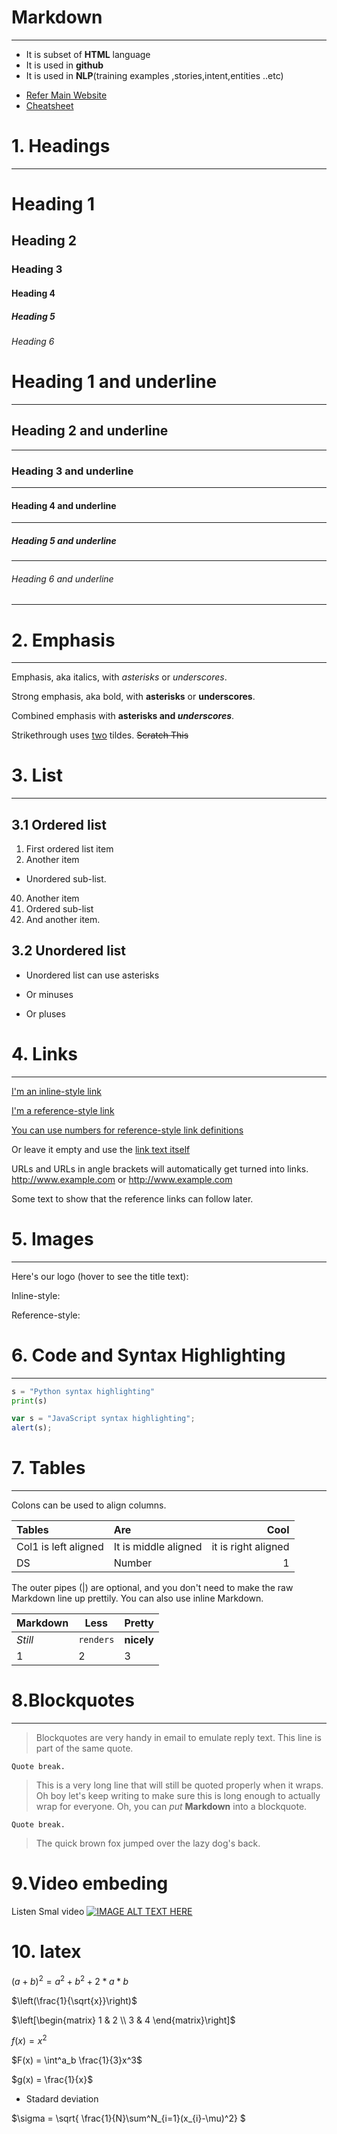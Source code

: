 
# Markdown
-------------------------
- It is subset of **HTML** language
- It is used in **github**
- It is used in **NLP**(training examples ,stories,intent,entities ..etc)

* [Refer Main Website](https://daringfireball.net/projects/markdown/)
* [Cheatsheet](https://github.com/adam-p/markdown-here/wiki/Markdown-Here-Cheatsheet)

# 1. Headings
-------------------------------------------------------

# Heading 1
## Heading 2
### Heading 3
#### Heading 4
##### Heading 5
###### Heading 6
# Heading 1 and underline
-------------------------------------
## Heading 2 and underline
-------------------------------------
### Heading 3 and underline
-------------------------------------
#### Heading 4 and underline
-------------------------------------
##### Heading 5 and underline
-------------------------------------
###### Heading 6 and underline
-------------------------------------

# 2. Emphasis
---
Emphasis, aka italics, with *asterisks* or _underscores_.

Strong emphasis, aka bold, with **asterisks** or __underscores__.

Combined emphasis with **asterisks and _underscores_**.

Strikethrough uses <u>two</u> tildes. ~~Scratch This~~

# 3. List
-----------------------
## 3.1 Ordered list
1. First ordered list item
2. Another item
  * Unordered sub-list. 
40. Another item
  1. Ordered sub-list
4. And another item.  

## 3.2 Unordered list

* Unordered list can use asterisks
- Or minuses
+ Or pluses

# 4. Links
---------------------
[I'm an inline-style link](https://www.google.com)

[I'm a reference-style link][Arbitrary case-insensitive reference text]

[You can use numbers for reference-style link definitions][1]

Or leave it empty and use the [link text itself]

URLs and URLs in angle brackets will automatically get turned into links. 
http://www.example.com or <http://www.example.com> 

Some text to show that the reference links can follow later.

[arbitrary case-insensitive reference text]: https://www.mozilla.org
[1]: http://slashdot.org
[link text itself]: http://www.reddit.com

# 5. Images
-------------------

Here's our logo (hover to see the title text):

Inline-style: 

Reference-style: 


# 6. Code and Syntax Highlighting
------------------------------------------------
```python
s = "Python syntax highlighting"
print(s)
```

```javascript
var s = "JavaScript syntax highlighting";
alert(s);
```


# 7. Tables
------------------
Colons can be used to align columns.

| Tables        | Are           | Cool  |
|:-------------|:-------------|-----:|
|Col1 is left aligned|It is middle aligned|it is right aligned|
| DS |Number|1|

The outer pipes (|) are optional, and you don't need to make the raw Markdown line up prettily. You can also use inline Markdown.

Markdown | Less | Pretty
--- | --- | ---
*Still* | `renders` | **nicely**
1 | 2 | 3

# 8.Blockquotes
-----------------------
> Blockquotes are very handy in email to emulate reply text.
> This line is part of the same quote.

    Quote break.

> This is a very long line that will still be quoted properly when it wraps. Oh boy let's keep writing to make sure this is long enough to actually wrap for everyone. Oh, you can *put* **Markdown** into a blockquote. 

    Quote break.

>The quick brown fox jumped over the lazy
dog's back.

# 9.Video embeding

Listen Smal video
[![IMAGE ALT TEXT HERE](http://img.youtube.com/vi/yT58gTXdQb8/0.jpg)](http://www.youtube.com/watch?v=yT58gTXdQb8)

# 10. latex

$(a+b)^2 = a^2 + b^2 + 2 * a * b$

$\left(\frac{1}{\sqrt{x}}\right)$

$\left[\begin{matrix}
1 & 2 \\
3 & 4
\end{matrix}\right]$

$f(x) = x^2$

$F(x) = \int^a_b \frac{1}{3}x^3$

$g(x) = \frac{1}{x}$

- Stadard deviation

$\sigma = \sqrt{ \frac{1}{N}\sum^N_{i=1}(x_{i}-\mu)^2} $


```python

```
